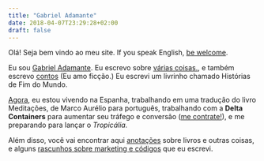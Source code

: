 ```yaml
---
title: "Gabriel Adamante"
date: 2018-04-07T23:29:28+02:00
draft: false
---
```


Olá! Seja bem vindo ao meu site. If you speak English, [be welcome](/en/ "be welcome"). 

Eu sou [Gabriel Adamante](/about "Gabriel Adamante"). Eu escrevo sobre [várias coisas.](/articles/ "várias coisas"), e também escrevo [contos](/fiction/ "contos.") (Eu amo ficção.) Eu escrevi um livrinho chamado Histórias de Fim do Mundo.

[Agora](/now/ "Agora"), eu estou vivendo na Espanha, trabalhando em uma tradução do livro Meditações, de Marco Aurélio para português, trabalhando com a **Delta Containers** para aumentar seu tráfego e conversão ([me contrate!](/me-contrate)), e me preparando para lançar o *Tropicália.*  

Além disso, você vai encontrar aqui [anotações](/notes/ "anotações") sobre livros e outras coisas, e alguns [rascunhos sobre marketing e códigos](/code/ "rascunhos sobre marketing e códigos") que eu escrevi.


